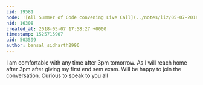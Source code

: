 ```yaml
---
cid: 19581
node: ![All Summer of Code convening Live Call](../notes/liz/05-07-2018/all-summer-of-code-convening-live-call)
nid: 16308
created_at: 2018-05-07 17:58:27 +0000
timestamp: 1525715907
uid: 503599
author: bansal_sidharth2996
---
```


I am comfortable with any time after 3pm tomorrow. As I will reach home after 3pm after giving my first end sem exam.
Will be happy to join the conversation.
Curious to speak to you all